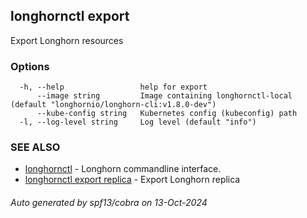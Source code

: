 ## longhornctl export

Export Longhorn resources

### Options

```
  -h, --help                 help for export
      --image string         Image containing longhornctl-local (default "longhornio/longhorn-cli:v1.8.0-dev")
      --kube-config string   Kubernetes config (kubeconfig) path
  -l, --log-level string     Log level (default "info")
```

### SEE ALSO

* [longhornctl](longhornctl.md)	 - Longhorn commandline interface.
* [longhornctl export replica](longhornctl_export_replica.md)	 - Export Longhorn replica

###### Auto generated by spf13/cobra on 13-Oct-2024
